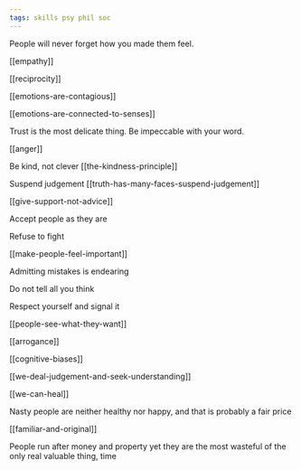 ```yaml
---
tags: skills psy phil soc
---
```



People will never forget how you made them feel.

[[empathy]]

[[reciprocity]]

[[emotions-are-contagious]]

[[emotions-are-connected-to-senses]]

Trust is the most delicate thing. Be impeccable with your word.

[[anger]]

Be kind, not clever [[the-kindness-principle]]

Suspend judgement [[truth-has-many-faces-suspend-judgement]]

[[give-support-not-advice]]

Accept people as they are 

Refuse to fight 

[[make-people-feel-important]]

Admitting mistakes is endearing 

Do not tell all you think 

Respect yourself and signal it 

[[people-see-what-they-want]]

[[arrogance]]

[[cognitive-biases]]

[[we-deal-judgement-and-seek-understanding]]

[[we-can-heal]]


Nasty people are neither healthy nor happy, and that is probably a fair price 

[[familiar-and-original]]


People run after money and property yet they are the most wasteful of the only real valuable thing, time
